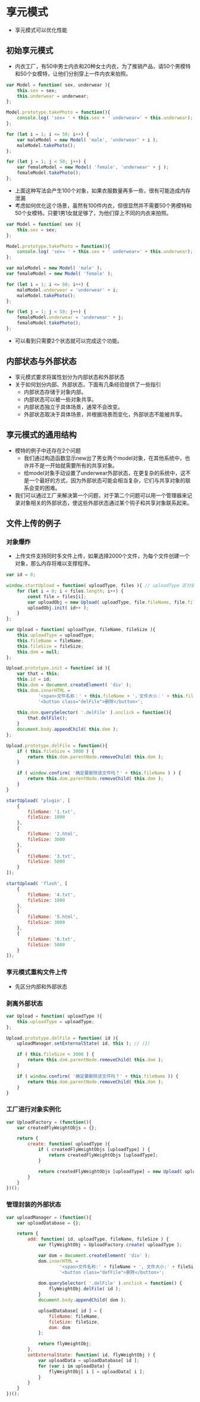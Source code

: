 # 享元模式
- 享元模式可以优化性能

## 初始享元模式
- 内衣工厂，有50中男士内衣和20种女士内衣，为了推销产品，请50个男模特和50个女模特，让他们分别穿上一件内衣来拍照。
```javaScript
var Model = function( sex, underwear ){
    this.sex = sex;
    this.underwear = underwear;
};

Model.prototype.takePhoto = function(){
    console.log( 'sex= ' + this.sex + ' underwear=' + this.underwear);
};

for (let i = 1; i <= 50; i++) {
    var maleModel = new Model( 'male', 'underwear' + i );
    maleModel.takePhoto();
};

for (let j = 1; j < 50; j++) {
    var femaleModel = new Model( 'female', 'underwear' + j );
    femaleModel.takePhoto();
};
```
- 上面这种写法会产生100个对象，如果衣服数量再多一些，很有可能造成内存泄漏
- 考虑如何优化这个场景，虽然有100件内衣，但很显然并不需要50个男模特和50个女模特。只要1男1女就足够了，为他们穿上不同的内衣来拍照。
```javaScript
var Model = function( sex ){
    this.sex = sex;
};

Model.prototype.takePhoto = function(){
    console.log( 'sex= ' + this.sex + ' underwear=' + this.underwear);
};

var maleModel = new Model( 'male' );
var femaleModel = new Model( 'female' );

for (let i = 1; i <= 50; i++) {
    maleModel.underwear = 'underwear' + i;
    maleModel.takePhoto();
};

for (let j = 1; j < 50; j++) {
    femaleModel.underwear = 'underwear' + j;
    femaleModel.takePhoto();
};
```
- 可以看到只需要2个状态就可以完成这个功能。

## 内部状态与外部状态
- 享元模式要求将属性划分为内部状态和外部状态
- 关于如何划分内部、外部状态，下面有几条经验提供了一些指引
    + 内部状态存储于对象内部。
    + 内部状态可以被一些对象共享。
    + 内部状态独立于具体场景，通常不会改变。
    + 外部状态取决于具体场景，并根据场景而变化，外部状态不能被共享。

## 享元模式的通用结构
- 模特的例子中还存在2个问题
    + 我们通过构造函数显示new出了男女两个model对象，在其他系统中，也许并不是一开始就需要所有的共享对象。
    + 给model对象手动设置了underwear外部状态，在更复杂的系统中，这不是一个最好的方式，因为外部状态可能会相当复杂，它们与共享对象的联系会变的困难。
- 我们可以通过工厂来解决第一个问题，对于第二个问题可以用一个管理器来记录对象相关的外部状态，使这些外部状态通过某个钩子和共享对象联系起来。

## 文件上传的例子

### 对象爆炸
- 上传文件支持同时多文件上传，如果选择2000个文件，为每个文件创建一个对象，那么内存将难以支撑程序。
```javaScript
var id = 0;

window.startUpload = function( uploadType, files ){ // uploadType 区分是控件还是flash
    for (let i = 0; i < files.length; i++) {
        const file = files[i];
        var uploadObj = new Upload( uploadType, file.fileName, file.fileSize );
        uploadObj.init( id++ );
    }
};

var Upload = function( uploadType, fileName, fileSize ){
    this.uploadType = uploadType;
    this.fileName = fileName;
    this.fileSize = fileSize;
    this.dom = null;
};

Upload.prototype.init = function( id ){
    var that = this;
    this.id = id;
    this.dom = document.createElement( 'div' );
    this.dom.innerHTML = 
            '<span>文件名称：' + this.fileName + '，文件大小：' + this.fileSize + '</span>' +
            '<button class="delFile">删除</button>';
    
    this.dom.querySelector( '.delFile' ).onclick = function(){
        that.delFile();
    }
    document.body.appendChild( this.dom );
};

Upload.prototype.delFile = function(){
    if ( this.fileSize < 3000 ) {
        return this.dom.parentNode.removeChild( this.dom );
    }

    if ( window.confirm( '确定要删除该文件吗？' + this.fileName ) ) {
        return this.dom.parentNode.removeChild( this.dom );
    }
}

startUpload( 'plugin', [
    {
        fileName: '1.txt',
        fileSize: 1000
    },
    {
        fileName: '2.html',
        fileSize: 3000
    },
    {
        fileName: '3.txt',
        fileSize: 5000
    }
]);

startUpload( 'flash', [
    {
        fileName: '4.txt',
        fileSize: 1000
    },
    {
        fileName: '5.html',
        fileSize: 3000
    },
    {
        fileName: '6.txt',
        fileSize: 5000
    }
]);
```

### 享元模式重构文件上传
- 先区分内部和外部状态

### 剥离外部状态
```javaScript
var Upload = function( uploadType ){
    this.uploadType = uploadType;
};

Upload.prototype.delFile = function( id ){
    uploadManager.setExternalState( id, this ); // (1)

    if ( this.fileSize < 3000 ) {
        return this.dom.parentNode.removeChild( this.dom );
    }

    if ( window.confirm( '确定要删除该文件吗？' + this.fileName )) {
        return this.dom.parentNode.removeChild( this.dom );
    }
}
```

### 工厂进行对象实例化
```javaScript
var UploadFactory = (function(){
    var createdFlyWeightObjs = {};

    return {
        create: function( uploadType ){
            if ( createdFlyWeightObjs [uploadType] ) {
                return createdFlyWeightObjs [uploadType];
            }

            return createdFlyWeightObjs [uploadType] = new Upload( uploadType );
        }
    }
})();
```

### 管理封装的外部状态
```javaScript
var uploadManager = (function(){
    var uploadDatabase = {};

    return {
        add: function( id, uploadType, fileName, fileSize ) {
            var flyWeightObj = UploadFactory.create( uploadType );

            var dom = document.createElement( 'div' );
            dom.innerHTML = 
                    '<span>文件名称:' + fileName + ', 文件大小:' + fileSize + '</span>' +
                    '<button class="defFile">删除</button>';
            
            dom.querySelector( '.delFile' ).onclick = function() {
                flyWeightObj.delFile( id );
            }
            document.body.appendChild( dom );

            uploadDatabase[ id ] = {
                fileName: fileName,
                fileSize: fileSize,
                dom: dom
            };

            return flyWeightObj;
        },
        setExternalState: function( id, flyWeightObj ) {
            var uploadData = uploadDatabase[ id ];
            for (var i in uploadData) {
                flyWeightObj[ i ] = uploadData[ i ];
            }
        }
    }
})();
```